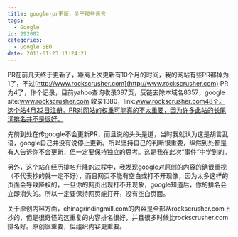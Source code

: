 ```yaml
---
title: google-pr更新，关于那些谣言
tags:
  - Google
id: 292002
categories:
  - Google SEO
date: 2011-01-23 11:24:21
---
```


PR在前几天终于更新了，距离上次更新有10个月的时间，我的网站有些PR都掉为1了，不过[http://www.rockscrusher.com](http://www.rockscrusher.com) PR为4了，作个记录，目前yahoo查询收录397页，反链去除本域名8357，google site:www.rockscrusher.com 收录1380，link:www.rockscrusher.com48个。这个站4月22日注册。PR对网站的权重可能真的不太重要，因为许多此站的长尾词排名并不是很好。<!--more-->

先前到处在传google不会更新PR，而且说的头头是道，当时我就认为这是胡言乱语，google自己并没有说停止更新。所以坚持自己的判断很重要，纵然到处都是有人告诉你不会更新，但一定要保持独立的思考。这是我在此次“事件”中学到的。

另外，这个站在经历排名升降的过程中，我发现google对原创的内容的确很重视（不代表抄的就一定不好），而且网页不能有空白或打不开现像，因为太多这样的页面会导致降权的，一旦你的网页出现打不开现象，google知道后，你的排名会立即消失的。所以一定要保持网页能打开，没有空白页面。

关于原创内容方面，chinagrindingmill.com的内容是全部从rockscrusher.com上抄的，但是很奇怪的这重复的内容排名很好，并且很多时候比rockscrusher.com排名好。原创很重要，但组织内容更重要。
